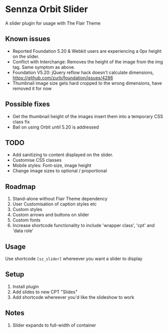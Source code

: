# Sennza Orbit Slider

A slider plugin for usage with The Flair Theme

## Known issues

- Reported Foundation 5.20 & Webkit users are experiencing a 0px height on the slider.
- Conflict with Interchange: Removes the height of the image from the img tag. Same symptom as above.
- Foundation V5.20: jQuery reflow hack doesn't calculate dimensions, https://github.com/zurb/foundation/issues/4286
- Thumbnail image size gets hard cropped to the wrong dimensions, have removed it for now

## Possible fixes

- Get the thumbnail height of the images insert them into a temporary CSS class fix
- Bail on using Orbit until 5.20 is addressed

## TODO

- Add sanitizing to content displayed on the slider.
- Customise CSS classes
- Mobile styles: Font-size, image height
- Change image sizes to optional / proportional

## Roadmap

1. Stand-alone without Flair Theme dependency
2. User Customisation of caption styles etc
3. Custom styles
4. Custom arrows and buttons on slider
5. Custom fonts
6. Increase shortcode functionality to include 'wrapper class', 'cpt' and 'data role'

## Usage

Use shortcode `[sz_slider]` whereever you want a slider to display

## Setup

1. Install plugin
2. Add slides to new CPT "Slides"
3. Add shortcode whereever you'd like the slideshow to work

## Notes

1. Slider expands to full-width of container
